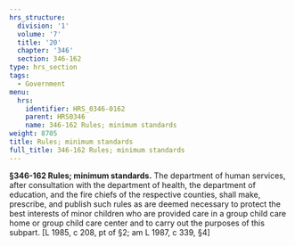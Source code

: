 ```yaml
---
hrs_structure:
  division: '1'
  volume: '7'
  title: '20'
  chapter: '346'
  section: 346-162
type: hrs_section
tags:
  - Government
menu:
  hrs:
    identifier: HRS_0346-0162
    parent: HRS0346
    name: 346-162 Rules; minimum standards
weight: 8705
title: Rules; minimum standards
full_title: 346-162 Rules; minimum standards
---
```

**§346-162 Rules; minimum standards.** The department of human services, after consultation with the department of health, the department of education, and the fire chiefs of the respective counties, shall make, prescribe, and publish such rules as are deemed necessary to protect the best interests of minor children who are provided care in a group child care home or group child care center and to carry out the purposes of this subpart. [L 1985, c 208, pt of §2; am L 1987, c 339, §4]